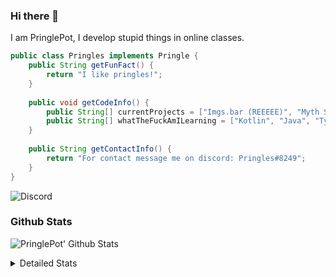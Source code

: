 ### Hi there 👋

I am PringlePot, I develop stupid things in online classes. 

```java
public class Pringles implements Pringle {
    public String getFunFact() {
        return "I like pringles!";
    }
    
    public void getCodeInfo() {
        public String[] currentProjects = ["Imgs.bar (REEEEE)", "Myth Sniper (Dead)"];
        public String[] whatTheFuckAmILearning = ["Kotlin", "Java", "Typescript", "NextJS"];
    }
    
    public String getContactInfo() {
        return "For contact message me on discord: Pringles#8249";
    }
}
```
![Discord](https://discord.c99.nl/widget/theme-1/226911291636318208.png)


### Github Stats
![PringlePot' Github Stats](https://github-readme-stats.vercel.app/api?username=PringlePot&show_icons=true&theme=dark)

<details>
  <summary>Detailed Stats</summary>
    
<!--START_SECTION:waka-->
![Lines of code](https://img.shields.io/badge/From%20Hello%20World%20I%27ve%20Written-84866%20lines%20of%20code-blue)

**🐱 My Github Data** 

> 🏆 247 Contributions in the Year 2021
 > 
> 📦 85.9 kB Used in Github's Storage 
 > 
> 💼 Opted to Hire
 > 
> 📜 6 Public Repositories 
 > 
> 🔑 9 Private Repositories  
 > 
**I'm an Early 🐤** 

```text
🌞 Morning    41 commits     █████░░░░░░░░░░░░░░░░░░░░   19.9% 
🌆 Daytime    76 commits     █████████░░░░░░░░░░░░░░░░   36.89% 
🌃 Evening    89 commits     ██████████░░░░░░░░░░░░░░░   43.2% 
🌙 Night      0 commits      ░░░░░░░░░░░░░░░░░░░░░░░░░   0.0%

```
📅 **I'm Most Productive on Sunday** 

```text
Monday       33 commits     ████░░░░░░░░░░░░░░░░░░░░░   16.02% 
Tuesday      7 commits      ░░░░░░░░░░░░░░░░░░░░░░░░░   3.4% 
Wednesday    27 commits     ███░░░░░░░░░░░░░░░░░░░░░░   13.11% 
Thursday     37 commits     ████░░░░░░░░░░░░░░░░░░░░░   17.96% 
Friday       25 commits     ███░░░░░░░░░░░░░░░░░░░░░░   12.14% 
Saturday     32 commits     ████░░░░░░░░░░░░░░░░░░░░░   15.53% 
Sunday       45 commits     █████░░░░░░░░░░░░░░░░░░░░   21.84%

```


📊 **This Week I Spent My Time On** 

```text
💬 Programming Languages: 
TypeScript               22 hrs 45 mins      ████████████████████░░░░░   81.62% 
JavaScript               1 hr 23 mins        █░░░░░░░░░░░░░░░░░░░░░░░░   5.01% 
JSON                     1 hr 1 min          █░░░░░░░░░░░░░░░░░░░░░░░░   3.69% 
Other                    57 mins             ░░░░░░░░░░░░░░░░░░░░░░░░░   3.46% 
Go                       45 mins             ░░░░░░░░░░░░░░░░░░░░░░░░░   2.73%

🔥 Editors: 
IntelliJ                 27 hrs 53 mins      █████████████████████████   100.0%

```

**I Mostly Code in Java** 

```text
Java                     5 repos             ██████████████░░░░░░░░░░░   55.56% 
Python                   1 repo              ██░░░░░░░░░░░░░░░░░░░░░░░   11.11% 
Kotlin                   1 repo              ██░░░░░░░░░░░░░░░░░░░░░░░   11.11% 
JavaScript               1 repo              ██░░░░░░░░░░░░░░░░░░░░░░░   11.11% 
CSS                      1 repo              ██░░░░░░░░░░░░░░░░░░░░░░░   11.11%

```



<!--END_SECTION:waka-->
</details>
